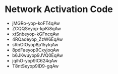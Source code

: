# Network Activation Code
* jMGRo-yop-koFT4qAw
* ZCQQSeyop-kpKi8qAw
* xtSnbeyop-kGFncqAw
* 4RQadeyop_ZzW6EqAw
* sRnOIOyop8p15yIqAw
* 8pdFaeyop9CxyjoqAw
* b6JKwuyop9JVQ0EqAw
* jqihO-yop9IC624qAw
* T8ntSeyop9ID9-gqAw